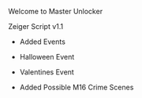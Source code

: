 Welcome to Master Unlocker

Zeiger Script v1.1
- Added Events
 - Halloween Event
  - Valentines Event

- Added Possible M16 Crime Scenes
